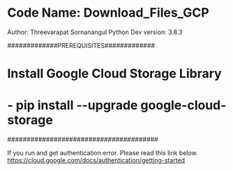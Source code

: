 # Code Name: Download_Files_GCP
Author: Threevarapat Sornanangul
Python Dev version: 3.8.3

#############PREREQUISITES#############
# Install Google Cloud Storage Library
#  - pip install --upgrade google-cloud-storage
#######################################

If you run and get authentication error. Please read this link below.
https://cloud.google.com/docs/authentication/getting-started
